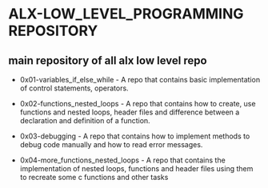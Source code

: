 # ALX-LOW_LEVEL_PROGRAMMING REPOSITORY

## main repository of all alx low level  repo

* 0x01-variables_if_else_while - A repo that contains basic implementation of control statements, operators.

* 0x02-functions_nested_loops - A repo that contains how to create, use functions and nested loops, header files and difference between a declaration and definition of a function.

* 0x03-debugging - A repo that contains how to implement methods to debug code manually and how to read error messages.
* 0x04-more_functions_nested_loops - A repo that contains the implementation of nested loops, functions and header files using them to recreate some c functions and other tasks
